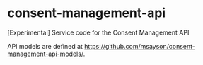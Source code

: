# consent-management-api
[Experimental] Service code for the Consent Management API

API models are defined at https://github.com/msayson/consent-management-api-models/.
